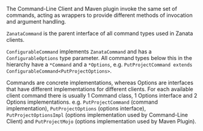 The Command-Line Client and Maven plugin invoke the same set of commands, acting as wrappers to provide different methods of invocation and argument handling.

`ZanataCommand` is the parent interface of all command types used in Zanata clients.

`ConfigurableCommand` implements `ZanataCommand` and has a `ConfigurableOptions` type parameter. All command types below this in the hierarchy have a `*Command` and a `*Options`, e.g. `PutProjectCommand extends ConfigurableCommand<PutProjectOptions>`.

Commands are concrete implementations, whereas Options are interfaces that have different implementations for different clients. For each available client command there is usually 1 Command class, 1 Options interface and 2 Options implementations. e.g. `PutProjectCommand` (command implementation), `PutProjectOptions` (options interface), `PutProjectOptionsImpl` (options implementation used by Command-Line Client) and `PutProjectMojo` (options implementation used by Maven Plugin).